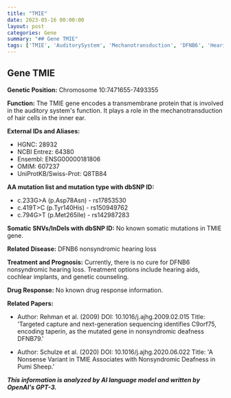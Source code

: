 ```yaml
---
title: "TMIE"
date: 2023-05-16 00:00:00
layout: post
categories: Gene
summary: "## Gene TMIE"
tags: ['TMIE', 'AuditorySystem', 'Mechanotransduction', 'DFNB6', 'HearingLoss', 'GeneticCounseling', 'NextGenSequencing', 'NonsyndromicDeafness']
---
```


## Gene TMIE

**Genetic Position:** Chromosome 10:7471655-7493355

**Function:** The TMIE gene encodes a transmembrane protein that is involved in the auditory system's function. It plays a role in the mechanotransduction of hair cells in the inner ear.

**External IDs and Aliases:**
- HGNC: 28932
- NCBI Entrez: 64380
- Ensembl: ENSG00000181806
- OMIM: 607237
- UniProtKB/Swiss-Prot: Q8TB84

**AA mutation list and mutation type with dbSNP ID:**
- c.233G>A (p.Asp78Asn) - rs17853530
- c.419T>C (p.Tyr140His) - rs150949762
- c.794G>T (p.Met265Ile) - rs142987283

**Somatic SNVs/InDels with dbSNP ID:**
No known somatic mutations in TMIE gene.

**Related Disease:** DFNB6 nonsyndromic hearing loss

**Treatment and Prognosis:** Currently, there is no cure for DFNB6 nonsyndromic hearing loss. Treatment options include hearing aids, cochlear implants, and genetic counseling.

**Drug Response:** No known drug response information.

**Related Papers:**
- Author: Rehman et al. (2009)
DOI: 10.1016/j.ajhg.2009.02.015
Title: 'Targeted capture and next-generation sequencing identifies C9orf75, encoding taperin, as the mutated gene in nonsyndromic deafness DFNB79.'


- Author: Schulze et al. (2020)
DOI: 10.1016/j.ajhg.2020.06.022
Title: 'A Nonsense Variant in TMIE Associates with Nonsyndromic Deafness in Pumi Sheep.'

**_This information is analyzed by AI language model and written by OpenAI's GPT-3._**